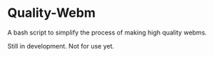 # Quality-Webm
A bash script to simplify the process of making high quality webms.

Still in development. Not for use yet.
